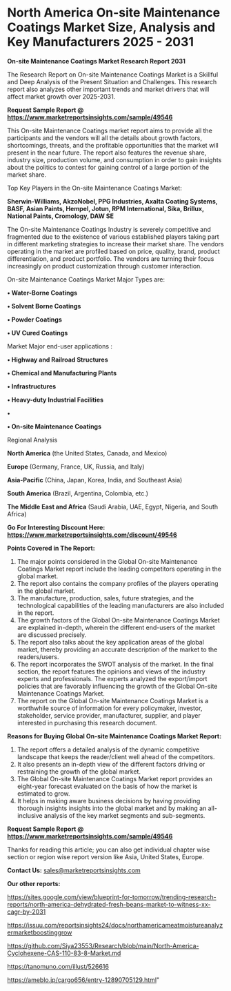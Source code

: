 # North America On-site Maintenance Coatings Market Size, Analysis and Key Manufacturers 2025 - 2031

<strong>On-site Maintenance Coatings Market Research Report 2031</strong>

The Research Report on On-site Maintenance Coatings Market is a Skillful and Deep Analysis of the Present Situation and Challenges. This research report also analyzes other important trends and market drivers that will affect market growth over 2025-2031.

<strong>Request Sample Report @ <a href=https://www.marketreportsinsights.com/sample/49546>https://www.marketreportsinsights.com/sample/49546</a></strong>

This On-site Maintenance Coatings market report aims to provide all the participants and the vendors will all the details about growth factors, shortcomings, threats, and the profitable opportunities that the market will present in the near future. The report also features the revenue share, industry size, production volume, and consumption in order to gain insights about the politics to contest for gaining control of a large portion of the market share.

Top Key Players in the On-site Maintenance Coatings Market:

<strong>Sherwin-Williams, AkzoNobel, PPG Industries, Axalta Coating Systems, BASF, Asian Paints, Hempel, Jotun, RPM International, Sika, Brillux, National Paints, Cromology, DAW SE</strong>

The On-site Maintenance Coatings Industry is severely competitive and fragmented due to the existence of various established players taking part in different marketing strategies to increase their market share. The vendors operating in the market are profiled based on price, quality, brand, product differentiation, and product portfolio. The vendors are turning their focus increasingly on product customization through customer interaction.

On-site Maintenance Coatings Market Major Types are:

<strong>•  Water-Borne Coatings

•  Solvent Borne Coatings

•  Powder Coatings

•  UV Cured Coatings</strong>

Market Major end-user applications :

<strong>•  Highway and Railroad Structures

•  Chemical and Manufacturing Plants

•  Infrastructures

•  Heavy-duty Industrial Facilities

•  

•  On-site Maintenance Coatings</strong>

Regional Analysis

</u><strong><b>North America</b></strong> (the United States, Canada, and Mexico)

<strong><b>Europe </b></strong>(Germany, France, UK, Russia, and Italy)

<strong><b>Asia-Pacific</b></strong> (China, Japan, Korea, India, and Southeast Asia)

<strong><b>South America</b></strong> (Brazil, Argentina, Colombia, etc.)

<strong><b>The Middle East and Africa</b></strong> (Saudi Arabia, UAE, Egypt, Nigeria, and South Africa)

<strong>Go For Interesting Discount Here: <a href=https://www.marketreportsinsights.com/discount/49546>https://www.marketreportsinsights.com/discount/49546</a></strong>

<strong>Points Covered in The Report:</strong>
<ol>
  <li>The major points considered in the Global On-site Maintenance Coatings Market report include the leading competitors operating in the global market.</li>
  <li>The report also contains the company profiles of the players operating in the global market.</li>
  <li>The manufacture, production, sales, future strategies, and the technological capabilities of the leading manufacturers are also included in the report.</li>
  <li>The growth factors of the Global On-site Maintenance Coatings Market are explained in-depth, wherein the different end-users of the market are discussed precisely.</li>
  <li>The report also talks about the key application areas of the global market, thereby providing an accurate description of the market to the readers/users.</li>
  <li>The report incorporates the SWOT analysis of the market. In the final section, the report features the opinions and views of the industry experts and professionals. The experts analyzed the export/import policies that are favorably influencing the growth of the Global On-site Maintenance Coatings Market.</li>
  <li>The report on the Global On-site Maintenance Coatings Market is a worthwhile source of information for every policymaker, investor, stakeholder, service provider, manufacturer, supplier, and player interested in purchasing this research document.</li>
</ol>
<strong>Reasons for Buying Global On-site Maintenance Coatings Market Report:</strong>

<ol>
  <li>The report offers a detailed analysis of the dynamic competitive landscape that keeps the reader/client well ahead of the competitors.</li>
  <li>It also presents an in-depth view of the different factors driving or restraining the growth of the global market.</li>
  <li>The Global On-site Maintenance Coatings Market report provides an eight-year forecast evaluated on the basis of how the market is estimated to grow.</li>
  <li>It helps in making aware business decisions by having providing thorough insights insights into the global market and by making an all-inclusive analysis of the key market segments and sub-segments.</li>
</ol>
<strong>Request Sample Report @ <a href=https://www.marketreportsinsights.com/sample/49546>https://www.marketreportsinsights.com/sample/49546</a></strong>


Thanks for reading this article; you can also get individual chapter wise section or region wise report version like Asia, United States, Europe.

<strong>Contact Us:</strong>
sales@marketreportsinsights.com

<strong>Our other reports:</strong>

<a href=https://sites.google.com/view/blueprint-for-tomorrow/trending-research-reports/north-america-dehydrated-fresh-beans-market-to-witness-xx-cagr-by-2031>https://sites.google.com/view/blueprint-for-tomorrow/trending-research-reports/north-america-dehydrated-fresh-beans-market-to-witness-xx-cagr-by-2031</a>

<a href=https://issuu.com/reportsinsights24/docs/northamericameatmoistureanalyzermarketboostinggrow>https://issuu.com/reportsinsights24/docs/northamericameatmoistureanalyzermarketboostinggrow</a>

<a href=https://github.com/Siya23553/Research/blob/main/North-America-Cyclohexene-CAS-110-83-8-Market.md>https://github.com/Siya23553/Research/blob/main/North-America-Cyclohexene-CAS-110-83-8-Market.md</a>

<a href=https://tanomuno.com/illust/526616>https://tanomuno.com/illust/526616</a>

<a href=https://ameblo.jp/cargo656/entry-12890705129.html>https://ameblo.jp/cargo656/entry-12890705129.html</a>"
